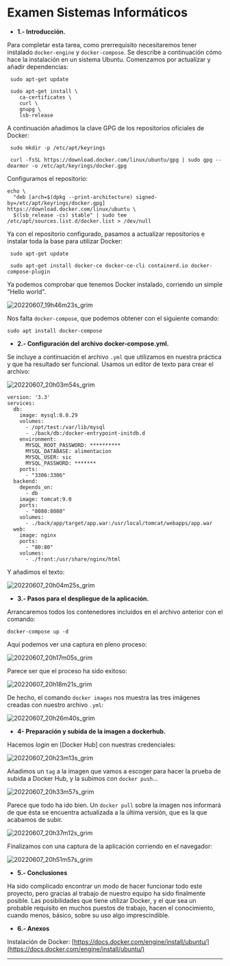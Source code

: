 # Examen Sistemas Informáticos



- **1.- Introducción.**

Para completar esta tarea, como prerrequisito necesitaremos tener instalado `docker-engine` y `docker-compose`. Se describe a continuación cómo hace la instalación en un sistema Ubuntu. Comenzamos por actualizar y añadir dependencias:

```
 sudo apt-get update

 sudo apt-get install \
    ca-certificates \
    curl \
    gnupg \
    lsb-release
```

A continuación añadimos la clave GPG de los repositorios oficiales de Docker:

```
 sudo mkdir -p /etc/apt/keyrings

 curl -fsSL https://download.docker.com/linux/ubuntu/gpg | sudo gpg --dearmor -o /etc/apt/keyrings/docker.gpg
```

Configuramos el repositorio:

```
echo \
  "deb [arch=$(dpkg --print-architecture) signed-by=/etc/apt/keyrings/docker.gpg] https://download.docker.com/linux/ubuntu \
  $(lsb_release -cs) stable" | sudo tee /etc/apt/sources.list.d/docker.list > /dev/null
```

Ya con el repositorio configurado, pasamos a actualizar repositorios e instalar toda la base para utilizar Docker:

```
 sudo apt-get update

 sudo apt-get install docker-ce docker-ce-cli containerd.io docker-compose-plugin
 ```
 
 Ya podemos comprobar que tenemos Docker instalado, corriendo un simple "Hello world".
 
 ![20220607_19h46m23s_grim](https://user-images.githubusercontent.com/91564852/172448788-baeb7752-a15e-4b85-bffd-c56b12125a50.png)

Nos falta `docker-compose`, que podemos obtener con el siguiente comando:

`sudo apt install docker-compose`
 
- **2.- Configuración del archivo docker-compose.yml.**

Se incluye a continuación el archivo `.yml` que utilizamos en nuestra práctica y que ha resultado ser funcional. Usamos un editor de texto para crear el archivo:

![20220607_20h03m54s_grim](https://user-images.githubusercontent.com/91564852/172452101-f4a9bbce-0a49-4860-81ef-e3059bda3155.png)

```
version: '3.3'
services:
  db:
    image: mysql:8.0.29
    volumes:
      - /opt/test:/var/lib/mysql
      - ./back/db:/docker-entrypoint-initdb.d
    environment:
      MYSQL_ROOT_PASSWORD: **********
      MYSQL_DATABASE: alimentacion
      MYSQL_USER: sic
      MYSQL_PASSWORD: *******
    ports:
      - "3306:3306"
  backend:
    depends_on:
      - db
    image: tomcat:9.0
    ports:
      - "8080:8080"
    volumes:
      - ./back/app/target/app.war:/usr/local/tomcat/webapps/app.war
  web:
    image: nginx
    ports:
      - "80:80"
    volumes: 
      - ./front:/usr/share/nginx/html
  ```

Y añadimos el texto:

![20220607_20h04m25s_grim](https://user-images.githubusercontent.com/91564852/172453140-332c715b-7c56-4dff-90ae-94c74020f32e.png)

- **3.- Pasos para el despliegue de la aplicación.**

Arrancaremos todos los contenedores incluidos en el archivo anterior con el comando:

```
docker-compose up -d
```

Aquí podemos ver una captura en pleno proceso:

![20220607_20h17m05s_grim](https://user-images.githubusercontent.com/91564852/172454246-25f49cb8-8d49-43b8-818d-18a4637105a9.png)

Parece ser que el proceso ha sido exitoso:

![20220607_20h18m21s_grim](https://user-images.githubusercontent.com/91564852/172454415-16ddd4fc-5266-47ff-8028-6ed37f1e6e97.png)

De hecho, el comando `docker images` nos muestra las tres imágenes creadas con nuestro archivo `.yml`:

![20220607_20h26m40s_grim](https://user-images.githubusercontent.com/91564852/172456030-f3512128-96e9-4447-bf6b-f895f4eb7b88.png)



- **4- Preparación y subida de la imagen a dockerhub.**

Hacemos *login* en [Docker Hub] con nuestras credenciales:

![20220607_20h23m13s_grim](https://user-images.githubusercontent.com/91564852/172455594-053934b8-ea9c-4442-881a-9eddc3549845.png)

Añadimos un `tag` a la imagen que vamos a escoger para hacer la prueba de subida a Docker Hub, y la subimos con `docker push`...

![20220607_20h33m57s_grim](https://user-images.githubusercontent.com/91564852/172456919-97cd39ce-a605-41bb-ab49-4de91241d7a7.png)

Parece que todo ha ido bien. Un `docker pull` sobre la imagen nos informará de que ésta se encuentra actualizada a la última versión, que es la que acabamos de subir.

![20220607_20h37m12s_grim](https://user-images.githubusercontent.com/91564852/172457473-31f8c135-3a74-43c5-9489-3bf18d21643c.png)

Finalizamos con una captura de la aplicación corriendo en el navegador:

![20220607_20h51m57s_grim](https://user-images.githubusercontent.com/91564852/172460094-79e8073d-94ca-4695-9d88-47447355d789.png)

- **5.- Conclusiones**

Ha sido complicado encontrar un modo de hacer funcionar todo este proyecto, pero gracias al trabajo de nuestro equipo ha sido finalmente posible. Las posibilidades que tiene utilizar Docker, y el que sea un probable requisito en muchos puestos de trabajo, hacen el conocimiento, cuando menos, básico, sobre su uso algo imprescindible.

- **6.- Anexos**

Instalación de Docker: [https://docs.docker.com/engine/install/ubuntu/](https://docs.docker.com/engine/install/ubuntu/)



---

